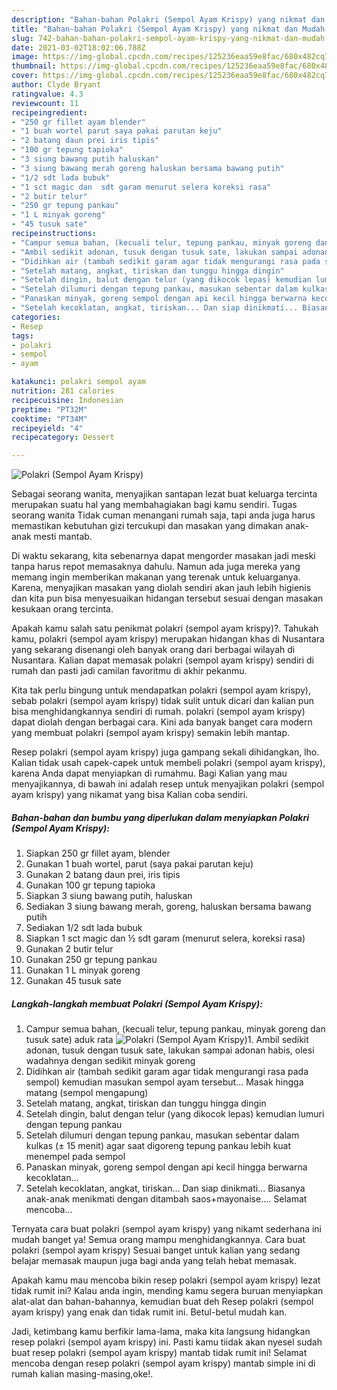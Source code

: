 ```yaml
---
description: "Bahan-bahan Polakri (Sempol Ayam Krispy) yang nikmat dan Mudah Dibuat"
title: "Bahan-bahan Polakri (Sempol Ayam Krispy) yang nikmat dan Mudah Dibuat"
slug: 742-bahan-bahan-polakri-sempol-ayam-krispy-yang-nikmat-dan-mudah-dibuat
date: 2021-03-02T18:02:06.788Z
image: https://img-global.cpcdn.com/recipes/125236eaa59e8fac/680x482cq70/polakri-sempol-ayam-krispy-foto-resep-utama.jpg
thumbnail: https://img-global.cpcdn.com/recipes/125236eaa59e8fac/680x482cq70/polakri-sempol-ayam-krispy-foto-resep-utama.jpg
cover: https://img-global.cpcdn.com/recipes/125236eaa59e8fac/680x482cq70/polakri-sempol-ayam-krispy-foto-resep-utama.jpg
author: Clyde Bryant
ratingvalue: 4.3
reviewcount: 11
recipeingredient:
- "250 gr fillet ayam blender"
- "1 buah wortel parut saya pakai parutan keju"
- "2 batang daun prei iris tipis"
- "100 gr tepung tapioka"
- "3 siung bawang putih haluskan"
- "3 siung bawang merah goreng haluskan bersama bawang putih"
- "1/2 sdt lada bubuk"
- "1 sct magic dan  sdt garam menurut selera koreksi rasa"
- "2 butir telur"
- "250 gr tepung pankau"
- "1 L minyak goreng"
- "45 tusuk sate"
recipeinstructions:
- "Campur semua bahan, (kecuali telur, tepung pankau, minyak goreng dan tusuk sate) aduk rata"
- "Ambil sedikit adonan, tusuk dengan tusuk sate, lakukan sampai adonan habis, olesi wadahnya dengan sedikit minyak goreng"
- "Didihkan air (tambah sedikit garam agar tidak mengurangi rasa pada sempol) kemudian masukan sempol ayam tersebut... Masak hingga matang (sempol mengapung)"
- "Setelah matang, angkat, tiriskan dan tunggu hingga dingin"
- "Setelah dingin, balut dengan telur (yang dikocok lepas) kemudian lumuri dengan tepung pankau"
- "Setelah dilumuri dengan tepung pankau, masukan sebentar dalam kulkas (± 15 menit) agar saat digoreng tepung pankau lebih kuat menempel pada sempol"
- "Panaskan minyak, goreng sempol dengan api kecil hingga berwarna kecoklatan..."
- "Setelah kecoklatan, angkat, tiriskan... Dan siap dinikmati... Biasanya anak-anak menikmati dengan ditambah saos+mayonaise.... Selamat mencoba..."
categories:
- Resep
tags:
- polakri
- sempol
- ayam

katakunci: polakri sempol ayam 
nutrition: 281 calories
recipecuisine: Indonesian
preptime: "PT32M"
cooktime: "PT34M"
recipeyield: "4"
recipecategory: Dessert

---
```



![Polakri (Sempol Ayam Krispy)](https://img-global.cpcdn.com/recipes/125236eaa59e8fac/680x482cq70/polakri-sempol-ayam-krispy-foto-resep-utama.jpg)

Sebagai seorang wanita, menyajikan santapan lezat buat keluarga tercinta merupakan suatu hal yang membahagiakan bagi kamu sendiri. Tugas seorang  wanita Tidak cuman menangani rumah saja, tapi anda juga harus memastikan kebutuhan gizi tercukupi dan masakan yang dimakan anak-anak mesti mantab.

Di waktu  sekarang, kita sebenarnya dapat mengorder masakan jadi meski tanpa harus repot memasaknya dahulu. Namun ada juga mereka yang memang ingin memberikan makanan yang terenak untuk keluarganya. Karena, menyajikan masakan yang diolah sendiri akan jauh lebih higienis dan kita pun bisa menyesuaikan hidangan tersebut sesuai dengan masakan kesukaan orang tercinta. 



Apakah kamu salah satu penikmat polakri (sempol ayam krispy)?. Tahukah kamu, polakri (sempol ayam krispy) merupakan hidangan khas di Nusantara yang sekarang disenangi oleh banyak orang dari berbagai wilayah di Nusantara. Kalian dapat memasak polakri (sempol ayam krispy) sendiri di rumah dan pasti jadi camilan favoritmu di akhir pekanmu.

Kita tak perlu bingung untuk mendapatkan polakri (sempol ayam krispy), sebab polakri (sempol ayam krispy) tidak sulit untuk dicari dan kalian pun bisa menghidangkannya sendiri di rumah. polakri (sempol ayam krispy) dapat diolah dengan berbagai cara. Kini ada banyak banget cara modern yang membuat polakri (sempol ayam krispy) semakin lebih mantap.

Resep polakri (sempol ayam krispy) juga gampang sekali dihidangkan, lho. Kalian tidak usah capek-capek untuk membeli polakri (sempol ayam krispy), karena Anda dapat menyiapkan di rumahmu. Bagi Kalian yang mau menyajikannya, di bawah ini adalah resep untuk menyajikan polakri (sempol ayam krispy) yang nikamat yang bisa Kalian coba sendiri.

<!--inarticleads1-->

##### Bahan-bahan dan bumbu yang diperlukan dalam menyiapkan Polakri (Sempol Ayam Krispy):

1. Siapkan 250 gr fillet ayam, blender
1. Gunakan 1 buah wortel, parut (saya pakai parutan keju)
1. Gunakan 2 batang daun prei, iris tipis
1. Gunakan 100 gr tepung tapioka
1. Siapkan 3 siung bawang putih, haluskan
1. Sediakan 3 siung bawang merah, goreng, haluskan bersama bawang putih
1. Sediakan 1/2 sdt lada bubuk
1. Siapkan 1 sct magic dan ½ sdt garam (menurut selera, koreksi rasa)
1. Gunakan 2 butir telur
1. Gunakan 250 gr tepung pankau
1. Gunakan 1 L minyak goreng
1. Gunakan 45 tusuk sate




<!--inarticleads2-->

##### Langkah-langkah membuat Polakri (Sempol Ayam Krispy):

1. Campur semua bahan, (kecuali telur, tepung pankau, minyak goreng dan tusuk sate) aduk rata
<img src="https://img-global.cpcdn.com/steps/58e8a47ce63ffa96/160x128cq70/polakri-sempol-ayam-krispy-langkah-memasak-1-foto.jpg" alt="Polakri (Sempol Ayam Krispy)">1. Ambil sedikit adonan, tusuk dengan tusuk sate, lakukan sampai adonan habis, olesi wadahnya dengan sedikit minyak goreng
1. Didihkan air (tambah sedikit garam agar tidak mengurangi rasa pada sempol) kemudian masukan sempol ayam tersebut... Masak hingga matang (sempol mengapung)
1. Setelah matang, angkat, tiriskan dan tunggu hingga dingin
1. Setelah dingin, balut dengan telur (yang dikocok lepas) kemudian lumuri dengan tepung pankau
1. Setelah dilumuri dengan tepung pankau, masukan sebentar dalam kulkas (± 15 menit) agar saat digoreng tepung pankau lebih kuat menempel pada sempol
1. Panaskan minyak, goreng sempol dengan api kecil hingga berwarna kecoklatan...
1. Setelah kecoklatan, angkat, tiriskan... Dan siap dinikmati... Biasanya anak-anak menikmati dengan ditambah saos+mayonaise.... Selamat mencoba...




Ternyata cara buat polakri (sempol ayam krispy) yang nikamt sederhana ini mudah banget ya! Semua orang mampu menghidangkannya. Cara buat polakri (sempol ayam krispy) Sesuai banget untuk kalian yang sedang belajar memasak maupun juga bagi anda yang telah hebat memasak.

Apakah kamu mau mencoba bikin resep polakri (sempol ayam krispy) lezat tidak rumit ini? Kalau anda ingin, mending kamu segera buruan menyiapkan alat-alat dan bahan-bahannya, kemudian buat deh Resep polakri (sempol ayam krispy) yang enak dan tidak rumit ini. Betul-betul mudah kan. 

Jadi, ketimbang kamu berfikir lama-lama, maka kita langsung hidangkan resep polakri (sempol ayam krispy) ini. Pasti kamu tiidak akan nyesel sudah buat resep polakri (sempol ayam krispy) mantab tidak rumit ini! Selamat mencoba dengan resep polakri (sempol ayam krispy) mantab simple ini di rumah kalian masing-masing,oke!.

